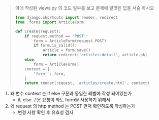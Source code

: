 > 아래 작성된 views.py 의 코드 일부를 보고 문제에 알맞은 답을 서술 하시오
>
> ```python
> from django.shortcuts import render, redirect
> from .forms import ArticleForm
> 
> def create(request):
>     if request.method == 'POST':
>         form = ArticleForm(request.POST)
>         if form.is_valid():
>             article = form.save()
>             return redirect('articles:detail', article.pk)
>     else:
>         form = ArticleForm()
>     context = {
>         'form' : form,
>     }
>     return render(request, 'articles/create.html', context)
> ```
>
> 

1. 왜 변수 context 는 if else 구문과 동일한 레벨에 작성 되어있는가
   - if, else 구문 요청이 와도 form을 사용하기 위해서
2. 왜 request 의 http method 는 POST 먼저 확인하도록 작성하는가
   - 변경 사항 확인 후 유효성 검사